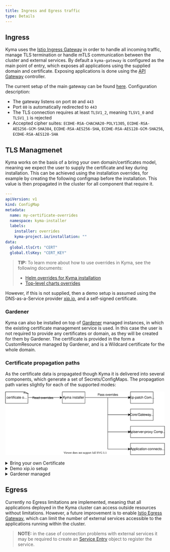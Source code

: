 ```yaml
---
title: Ingress and Egress traffic
type: Details
---
```


## Ingress
Kyma uses the [Istio Ingress Gateway](https://istio.io/latest/docs/reference/config/networking/gateway/) in order to handle all incoming traffic, manage TLS termination or handle mTLS communication between the cluster and external services. By default a `kyma-gateway` is configured as the main point of entry, which exposes all applications using the supplied domain and certificate.
Exposing applications is done using the [API Gateway](components/api-gateway/#overview-overview) controller. 

The current setup of the main gateway can be found [here](https://github.com/kyma-project/kyma/blob/master/resources/core/charts/gateway/templates/gateway.yaml). Configuration description:
- The gateway listens on port `80` and `443`
- Port `80` is automatically redirected to `443`
- The TLS connection requires at least `TLSV1_2`, meaning `TLSV1_0` and `TLSV1_1` is rejected
- Accepted cipher suites: `ECDHE-RSA-CHACHA20-POLY1305`, `ECDHE-RSA-AES256-GCM-SHA384`, `ECDHE-RSA-AES256-SHA`, `ECDHE-RSA-AES128-GCM-SHA256`, `ECDHE-RSA-AES128-SHA`

## TLS Managmenet
Kyma works on the basis of a bring your own domain/certificates model, meaning we expect the user to supply the certificate and key during installation. This can be achieved using the installation overrides, for example by creating the following configmap before the installation. This value is then propagated in the cluster for all component that require it.

```yaml
---
apiVersion: v1
kind: ConfigMap
metadata:
  name: my-certificate-overrides
  namespace: kyma-installer
  labels:
    installer: overrides
    kyma-project.io/installation: ""
data:
  global.tlsCrt: "CERT"
  global.tlsKey: "CERT_KEY"
```

>**TIP:** To learn more about how to use overrides in Kyma, see the following documents:
>* [Helm overrides for Kyma installation](/root/kyma/#configuration-helm-overrides-for-kyma-installation)
>* [Top-level charts overrides](/root/kyma/#configuration-helm-overrides-for-kyma-installation-top-level-charts-overrides)

However, if this is not supplied, then a demo setup is assumed using the DNS-as-a-Service provider [xip.io](http://xip.io/), and a self-signed certificate.

### Gardener
Kyma can also be installed on top of [Gardener](https://gardener.cloud/) managed instances, in which the existing certificate management service is used. In this case the user is not required to provide any certificates or domain, as they will be created for them by Gardener. The certificate is provided in the form a CustomResource managed by Gardener, and is a Wildcard certificate for the whole domain.

### Certificate propagation paths
As the certificate data is propagated though Kyma it is delivered into several components, which generate a set of Secrets/ConfigMaps. The propagation path varies slightly for each of the supported modes:

![Certificate propagation](./assets/certificate-propagation.svg)

<div tabs name="certificate-propagation" group="tls-management">
  <details>
  <summary label="own-certificate">
  Bring your own Certificate
  </summary>
  | Kind | Name | Namespace |
  | :--- | :--- | :--- | 
  | Secret | ingress-tls-cert | kyma-system |
  | ConfigMap | net-global-overrides | kyma-installer | 
  | Secret | kyma-gateway-certs | istio-system |
  | Secret | kyma-gateway-certs-cacert | istio-system |
  | Secret | apiserver-proxy-tls-cert | kyma-system | 
  | ConfigMap | apiserver-proxy | kyma-system |  
  </details>
  <details>
  <summary label="demo-xip">
  Demo xip.io setup
  </summary>
  | Kind | Name | Namespace |
  | :--- | :--- | :--- | 
  | Secret | ingress-tls-cert | kyma-system |
  | ConfigMap | net-global-overrides | kyma-installer | 
  | Secret | kyma-gateway-certs | istio-system |
  | Secret | kyma-gateway-certs-cacert | istio-system |
  | Secret | apiserver-proxy-tls-cert | kyma-system | 
  | ConfigMap | apiserver-proxy | kyma-system |
  </details>
  <details>
  <summary label="gardener">
  Gardener managed
  </summary>
  | Kind | Name | Namespace |
  | :--- | :--- | :--- | 
  | Secret | ingress-tls-cert | kyma-system |
  | ConfigMap | net-global-overrides | kyma-installer | 
  | Secret | kyma-gateway-certs-cacert | istio-system |
  | Certificate | kyma-tls-cert | istio-system
  | Certificate | apiserver-proxy-tls-cert | kyma-system | 
  | ConfigMap | apiserver-proxy | kyma-system |
   </details>
</div>

## Egress
Currently no Egress limitations are implemented, meaning that all applications deployed in the Kyma cluster can access outside resources without limitations.
However, a future improvement is to enable [Istio Egress Gateway](https://istio.io/latest/docs/tasks/traffic-management/egress/egress-gateway/), which can limit the number of external services accessible to the applications running within the cluster.

>**NOTE:** in the case of connection problems with external services it may be required to create an [Service Entry](https://istio.io/latest/docs/reference/config/networking/service-entry/) object to register the service. 

